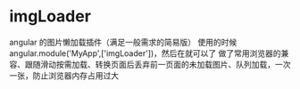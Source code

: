 # imgLoader
angular 的图片懒加载插件（满足一般需求的简易版）
使用的时候angular.module('MyApp',['imgLoader'])，然后在<img ng-loader="{{imgAddress}}"/>就可以了
做了常用浏览器的兼容、跟随滑动按需加载、转换页面后丢弃前一页面的未加载图片、队列加载，一次一张，防止浏览器内存占用过大
